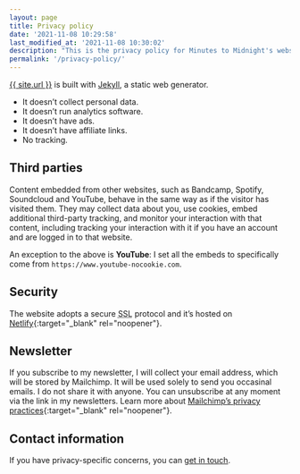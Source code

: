 ```yaml
---
layout: page
title: Privacy policy
date: '2021-11-08 10:29:58'
last_modified_at: '2021-11-08 10:30:02'
description: "This is the privacy policy for Minutes to Midnight's website. I do not collect any personal data about visitors."
permalink: '/privacy-policy/'
---
```

<div class="alert alert-background-d-10 px-5 py-5">
	<p class="fs-2"><a href="{{ site.url }}">{{ site.url }}</a> is built with <a href="https://jekyllrb.com/" title="Jekyll website">Jekyll</a>, a static web generator.</p>
	<ul class="mb-0">
		<li class="fs-2">It doesn&rsquo;t collect personal data.</li>
		<li class="fs-2">It doesn&rsquo;t run analytics software.</li>
		<li class="fs-2">It doesn&rsquo;t have ads.</li>
		<li class="fs-2">It doesn&rsquo;t have affiliate links.</li>
		<li class="fs-2">No tracking.</li>
	</ul>
</div>

## Third parties

Content embedded from other websites, such as Bandcamp, Spotify, Soundcloud and YouTube, behave in the same way as if the visitor has visited them. They may collect data about you, use cookies, embed additional third-party tracking, and monitor your interaction with that content, including tracking your interaction with it if you have an account and are logged in to that website.

An exception to the above is **YouTube**: I set all the embeds to specifically come from `https://www.youtube-nocookie.com`.

## Security

The website adopts a secure <abbr title="Secure Sockets Layer">SSL</abbr> protocol and it’s hosted on [Netlify](https://www.netlify.com/ "Go to the Netlify website"){:target="_blank" rel="noopener"}.

## Newsletter

If you subscribe to my newsletter, I will collect your email address, which will be stored by Mailchimp. It will be used solely to send you occasinal emails. I do not share it with anyone. You can unsubscribe at any moment via the link in my newsletters. Learn more about [Mailchimp’s privacy practices](https://mailchimp.com/legal/ "Go to the Mailchimp website"){:target="_blank" rel="noopener"}.

## Contact information

If you have privacy-specific concerns, you can [get in touch](/contact/).